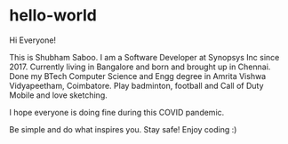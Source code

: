 # hello-world

Hi Everyone!

This is Shubham Saboo.
I am a Software Developer at Synopsys Inc since 2017.
Currently living in Bangalore and born and brought up in Chennai.
Done my BTech Computer Science and Engg degree in Amrita Vishwa Vidyapeetham, Coimbatore.
Play badminton, football and Call of Duty Mobile and love sketching.

I hope everyone is doing fine during this COVID pandemic.

Be simple and do what inspires you.
Stay safe!
Enjoy coding :)
